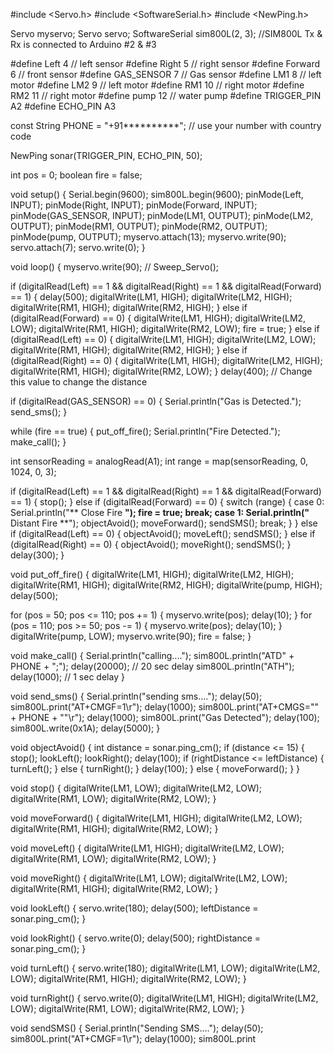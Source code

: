 #include <Servo.h>
#include <SoftwareSerial.h>
#include <NewPing.h>

Servo myservo;
Servo servo;
SoftwareSerial sim800L(2, 3); //SIM800L Tx & Rx is connected to Arduino #2 & #3

#define Left 4          // left sensor
#define Right 5         // right sensor
#define Forward 6       // front sensor
#define GAS_SENSOR 7    // Gas sensor
#define LM1 8           // left motor
#define LM2 9           // left motor
#define RM1 10          // right motor
#define RM2 11          // right motor
#define pump 12         // water pump
#define TRIGGER_PIN A2
#define ECHO_PIN A3

const String PHONE = "+91**********"; // use your number with country code

NewPing sonar(TRIGGER_PIN, ECHO_PIN, 50);

int pos = 0;
boolean fire = false;

void setup() {
  Serial.begin(9600);
  sim800L.begin(9600);
  pinMode(Left, INPUT);
  pinMode(Right, INPUT);
  pinMode(Forward, INPUT);
  pinMode(GAS_SENSOR, INPUT);
  pinMode(LM1, OUTPUT);
  pinMode(LM2, OUTPUT);
  pinMode(RM1, OUTPUT);
  pinMode(RM2, OUTPUT);
  pinMode(pump, OUTPUT);
  myservo.attach(13);
  myservo.write(90);
  servo.attach(7);
  servo.write(0);
}

void loop() {
  myservo.write(90); // Sweep_Servo();
  
  if (digitalRead(Left) == 1 && digitalRead(Right) == 1 && digitalRead(Forward) == 1) {
    delay(500);
    digitalWrite(LM1, HIGH);
    digitalWrite(LM2, HIGH);
    digitalWrite(RM1, HIGH);
    digitalWrite(RM2, HIGH);
  }
  else if (digitalRead(Forward) == 0) {
    digitalWrite(LM1, HIGH);
    digitalWrite(LM2, LOW);
    digitalWrite(RM1, HIGH);
    digitalWrite(RM2, LOW);
    fire = true;
  }
  else if (digitalRead(Left) == 0) {
    digitalWrite(LM1, HIGH);
    digitalWrite(LM2, LOW);
    digitalWrite(RM1, HIGH);
    digitalWrite(RM2, HIGH);
  }
  else if (digitalRead(Right) == 0) {
    digitalWrite(LM1, HIGH);
    digitalWrite(LM2, HIGH);
    digitalWrite(RM1, HIGH);
    digitalWrite(RM2, LOW);
  }
  delay(400); // Change this value to change the distance

  if (digitalRead(GAS_SENSOR) == 0) {
    Serial.println("Gas is Detected.");
    send_sms();
  }

  while (fire == true) {
    put_off_fire();
    Serial.println("Fire Detected.");
    make_call();
  }
  
  int sensorReading = analogRead(A1);
  int range = map(sensorReading, 0, 1024, 0, 3);

  if (digitalRead(Left) == 1 && digitalRead(Right) == 1 && digitalRead(Forward) == 1) {
    stop();
  }
  else if (digitalRead(Forward) == 0) {
    switch (range) {
      case 0:
        Serial.println("** Close Fire **");
        fire = true;
        break;
      case 1:
        Serial.println("** Distant Fire **");
        objectAvoid();
        moveForward();
        sendSMS();
        break;
    }
  }
  else if (digitalRead(Left) == 0) {
    objectAvoid();
    moveLeft();
    sendSMS();
  }
  else if (digitalRead(Right) == 0) {
    objectAvoid();
    moveRight();
    sendSMS();
  }
  delay(300);
}

void put_off_fire() {
  digitalWrite(LM1, HIGH);
  digitalWrite(LM2, HIGH);
  digitalWrite(RM1, HIGH);
  digitalWrite(RM2, HIGH);
  digitalWrite(pump, HIGH);
  delay(500);

  for (pos = 50; pos <= 110; pos += 1) {
    myservo.write(pos);
    delay(10);
  }
  for (pos = 110; pos >= 50; pos -= 1) {
    myservo.write(pos);
    delay(10);
  }
  digitalWrite(pump, LOW);
  myservo.write(90);
  fire = false;
}

void make_call() {
  Serial.println("calling....");
  sim800L.println("ATD" + PHONE + ";");
  delay(20000); // 20 sec delay
  sim800L.println("ATH");
  delay(1000); // 1 sec delay
}

void send_sms() {
  Serial.println("sending sms....");
  delay(50);
  sim800L.print("AT+CMGF=1\r");
  delay(1000);
  sim800L.print("AT+CMGS=\"" + PHONE + "\"\r");
  delay(1000);
  sim800L.print("Gas Detected");
  delay(100);
  sim800L.write(0x1A);
  delay(5000);
}

void objectAvoid() {
  int distance = sonar.ping_cm();
  if (distance <= 15) {
    stop();
    lookLeft();
    lookRight();
    delay(100);
    if (rightDistance <= leftDistance) {
      turnLeft();
    } else {
      turnRight();
    }
    delay(100);
  }
  else {
    moveForward();
  }
}

void stop() {
  digitalWrite(LM1, LOW);
  digitalWrite(LM2, LOW);
  digitalWrite(RM1, LOW);
  digitalWrite(RM2, LOW);
}

void moveForward() {
  digitalWrite(LM1, HIGH);
  digitalWrite(LM2, LOW);
  digitalWrite(RM1, HIGH);
  digitalWrite(RM2, LOW);
}

void moveLeft() {
  digitalWrite(LM1, HIGH);
  digitalWrite(LM2, LOW);
  digitalWrite(RM1, LOW);
  digitalWrite(RM2, LOW);
}

void moveRight() {
  digitalWrite(LM1, LOW);
  digitalWrite(LM2, LOW);
  digitalWrite(RM1, HIGH);
  digitalWrite(RM2, LOW);
}

void lookLeft() {
  servo.write(180);
  delay(500);
  leftDistance = sonar.ping_cm();
}

void lookRight() {
  servo.write(0);
  delay(500);
  rightDistance = sonar.ping_cm();
}

void turnLeft() {
  servo.write(180);
  digitalWrite(LM1, LOW);
  digitalWrite(LM2, LOW);
  digitalWrite(RM1, HIGH);
  digitalWrite(RM2, LOW);
}

void turnRight() {
  servo.write(0);
  digitalWrite(LM1, HIGH);
  digitalWrite(LM2, LOW);
  digitalWrite(RM1, LOW);
  digitalWrite(RM2, LOW);
}

void sendSMS() {
  Serial.println("Sending SMS....");
  delay(50);
  sim800L.print("AT+CMGF=1\r");
  delay(1000);
  sim800L.print
